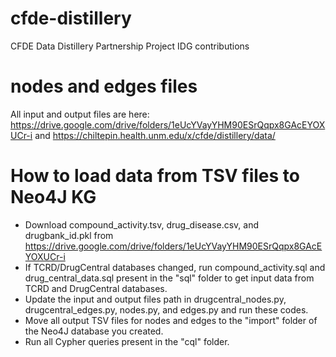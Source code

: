 # cfde-distillery
CFDE Data Distillery Partnership Project IDG contributions

# nodes and edges files
All input and output files are here: https://drive.google.com/drive/folders/1eUcYVayYHM90ESrQqpx8GAcEYOXUCr-i and https://chiltepin.health.unm.edu/x/cfde/distillery/data/

# How to load data from TSV files to Neo4J KG
- Download compound_activity.tsv, drug_disease.csv, and drugbank_id.pkl from https://drive.google.com/drive/folders/1eUcYVayYHM90ESrQqpx8GAcEYOXUCr-i 
- If TCRD/DrugCentral databases changed, run compound_activity.sql and drug_central_data.sql present in the "sql" folder to get input data from TCRD and DrugCentral databases.
- Update the input and output files path in drugcentral_nodes.py, drugcentral_edges.py, nodes.py, and edges.py and run these codes.
- Move all output TSV files for nodes and edges to the "import" folder of the Neo4J database you created.
- Run all Cypher queries present in the "cql" folder.

